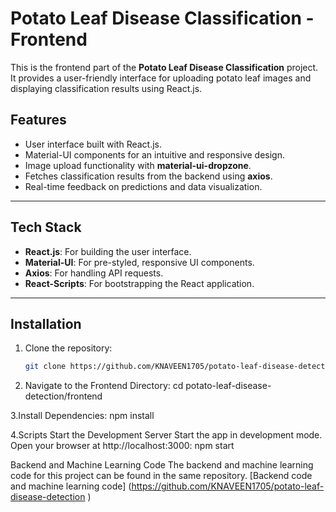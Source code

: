# Potato Leaf Disease Classification - Frontend

This is the frontend part of the **Potato Leaf Disease Classification** project. It provides a user-friendly interface for uploading potato leaf images and displaying classification results using React.js.

## Features

- User interface built with React.js.
- Material-UI components for an intuitive and responsive design.
- Image upload functionality with **material-ui-dropzone**.
- Fetches classification results from the backend using **axios**.
- Real-time feedback on predictions and data visualization.

---

## Tech Stack

- **React.js**: For building the user interface.
- **Material-UI**: For pre-styled, responsive UI components.
- **Axios**: For handling API requests.
- **React-Scripts**: For bootstrapping the React application.

---

## Installation

1. Clone the repository:
   ```bash
   git clone https://github.com/KNAVEEN1705/potato-leaf-disease-detection.git

2. Navigate to the Frontend Directory:
cd potato-leaf-disease-detection/frontend

3.Install Dependencies:
npm install

4.Scripts
Start the Development Server
Start the app in development mode. Open your browser at http://localhost:3000:
npm start


Backend and Machine Learning Code
The backend and machine learning code for this project can be found in the same repository. 
[Backend code and machine learning code] (https://github.com/KNAVEEN1705/potato-leaf-disease-detection )



